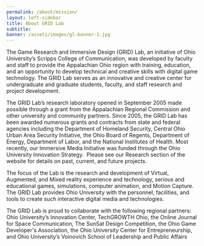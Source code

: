 ```yaml
---
permalink: /about/mission/
layout: left-sidebar
title: About GRID Lab
subtitle:
banner: /assets/images/gl-banner-1.jpg
---
```



The Game Research and Immersive Design (GRID) Lab, an initiative of Ohio University’s Scripps College of Communication, was developed by faculty and staff to provide the Appalachian Ohio region with training, education, and an opportunity to develop technical and creative skills with digital game technology. The GRID Lab serves as an innovative and creative center for undergraduate and graduate students, faculty, and staff research and project development.

The GRID Lab’s research laboratory opened in September 2005 made possible through a grant from the Appalachian Regional Commission and other university and community partners. Since 2005, the GRID Lab has been awarded numerous grants and contracts from state and federal agencies including the Department of Homeland Security, Central Ohio Urban Area Security Initiative, the Ohio Board of Regents, Department of Energy, Department of Labor, and the National Institutes of Health. Most recently, our Immersive Media Initiative was funded through the Ohio University Innovation Strategy. &nbsp;Please see our Research section of the website for details on past, current, and future projects.

The focus of the Lab is the research and development of Virtual, Augmented, and Mixed reality experience and technology, serious and educational games, simulations, computer animation, and Motion Capture. The GRID Lab provides Ohio University with the personnel, facilities, and tools to create such interactive digital media and technologies.

The GRID Lab is proud to collaborate with the following regional partners: Ohio University’s Innovation Center, TechGROWTH Ohio, the Online Journal for Space Communication, The SunSat Design Competition, the Ohio Game Developer's Association, the Ohio University Center for Entrepreneurship, and Ohio University’s Voinovich School of Leadership and Public Affairs
